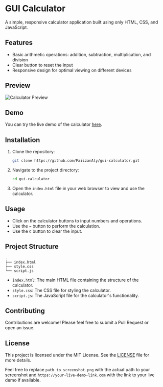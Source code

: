 # GUI Calculator

A simple, responsive calculator application built using only HTML, CSS, and JavaScript.

## Features

- Basic arithmetic operations: addition, subtraction, multiplication, and division
- Clear button to reset the input
- Responsive design for optimal viewing on different devices

## Preview

![Calculator Preview](path_to_screenshot.png)

## Demo

You can try the live demo of the calculator [here](https://your-live-demo-link.com).

## Installation

1. Clone the repository:
   ```bash
   git clone https://github.com/FaiizanAly/gui-calculator.git
   ```

2. Navigate to the project directory:
   ```bash
   cd gui-calculator
   ```

3. Open the `index.html` file in your web browser to view and use the calculator.

## Usage

- Click on the calculator buttons to input numbers and operations.
- Use the `=` button to perform the calculation.
- Use the `C` button to clear the input.

## Project Structure

```plaintext
.
├── index.html
├── style.css
└── script.js
```

- `index.html`: The main HTML file containing the structure of the calculator.
- `style.css`: The CSS file for styling the calculator.
- `script.js`: The JavaScript file for the calculator's functionality.

## Contributing

Contributions are welcome! Please feel free to submit a Pull Request or open an issue.

## License

This project is licensed under the MIT License. See the [LICENSE](LICENSE) file for more details.

Feel free to replace `path_to_screenshot.png` with the actual path to your screenshot and `https://your-live-demo-link.com` with the link to your live demo if available.
